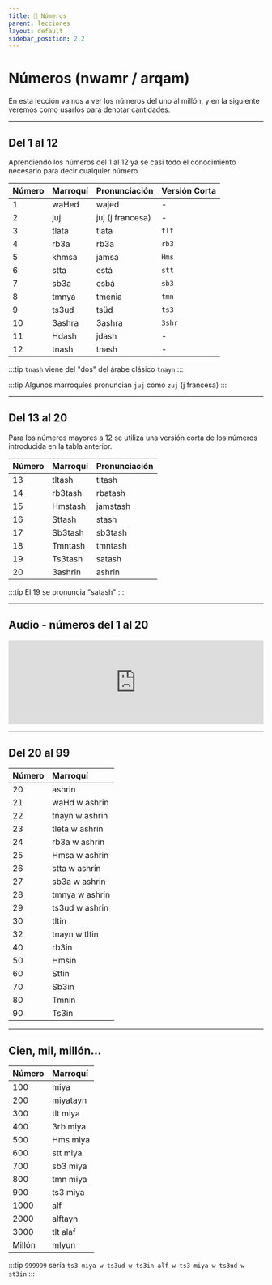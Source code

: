 ```yaml
---
title: 🔢 Números
parent: lecciones
layout: default
sidebar_position: 2.2
---
```


# Números (nwamr / arqam)

En esta lección vamos a ver los números del uno al millón, y en la siguiente veremos como usarlos para denotar cantidades. 

---

## Del 1 al 12

Aprendiendo los números del 1 al 12 ya se casi todo el conocimiento necesario para decir cualquier número.

| Número | Marroquí | Pronunciación    | Versión Corta |
|:-------|:---------|:-----------------|---------------|
| 1      | waHed    | wajed            | -             |
| 2      | juj      | juj (j francesa) | -             |
| 3      | tlata    | tlata            | `tlt`         |
| 4      | rb3a     | rb3a             | `rb3`         |
| 5      | khmsa    | jamsa            | `Hms`         |
| 6      | stta     | está             | `stt`         |
| 7      | sb3a     | esbá             | `sb3`         |
| 8      | tmnya    | tmenia           | `tmn`         |
| 9      | ts3ud    | tsüd             | `ts3`         |
| 10     | 3ashra   | 3ashra           | `3shr`        |
| 11     | Hdash    | jdash            | -             |
| 12     | tnash    | tnash            | -             |

:::tip
`tnash` viene del "dos" del árabe clásico `tnayn`
:::

:::tip
Algunos marroquíes pronuncian `juj` como `zuj` (j francesa)
:::

---

## Del 13 al 20

Para los números mayores a 12 se utiliza una versión corta de los números introducida en la tabla anterior.

| Número | Marroquí | Pronunciación |
|:-------|:---------|:--------------|
| 13     | tltash   | tltash        |
| 14     | rb3tash  | rbatash       |
| 15     | Hmstash  | jamstash      |
| 16     | Sttash   | stash         |
| 17     | Sb3tash  | sb3tash       |
| 18     | Tmntash  | tmntash       |
| 19     | Ts3tash  | satash        |
| 20     | 3ashrin  | ashrin        |


:::tip
El 19 se pronuncia "satash"
:::

---

## Audio - números del 1 al 20

<iframe width="100%" height="166" scrolling="no" frameborder="no" src="https://w.soundcloud.com/player/?url=https%3A//api.soundcloud.com/tracks/121192548&amp;color=ff6600&amp;auto_play=false&amp;show_artwork=true"></iframe>

---

## Del 20 al 99

| Número | Marroquí       |
|:-------|:---------------|
| 20     | ashrin         |
| 21     | waHd w ashrin  |
| 22     | tnayn w ashrin |
| 23     | tleta w ashrin |
| 24     | rb3a w ashrin  |
| 25     | Hmsa w ashrin  |
| 26     | stta w ashrin  |
| 27     | sb3a w ashrin  |
| 28     | tmnya w ashrin |
| 29     | ts3ud w ashrin |
| 30     | tltin          |
| 32     | tnayn w tltin  |
| 40     | rb3in          |
| 50     | Hmsin          |
| 60     | Sttin          |
| 70     | Sb3in          |
| 80     | Tmnin          |
| 90     | Ts3in          |

---

## Cien, mil, millón... 

| Número | Marroquí |
|:-------|:---------|
| 100    | miya     |
| 200    | miyatayn |
| 300    | tlt miya |
| 400    | 3rb miya |
| 500    | Hms miya |
| 600    | stt miya |
| 700    | sb3 miya |
| 800    | tmn miya |
| 900    | ts3 miya |
| 1000   | alf      |
| 2000   | alftayn  |
| 3000   | tlt alaf |
| Millón | mlyun    |

:::tip
`999999` sería `ts3 miya w ts3ud w ts3in alf w ts3 miya w ts3ud w st3in` 
:::